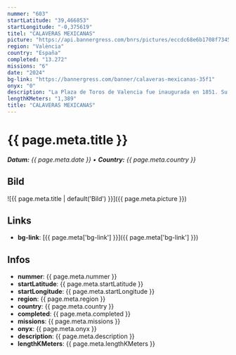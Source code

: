 ```yaml
---
nummer: "603"
startLatitude: "39,466853"
startLongitude: "-0,375619"
titel: "CALAVERAS MEXICANAS"
picture: "https://api.bannergress.com/bnrs/pictures/eccdc68e6b1708f73455329bc55f459c"
region: "València"
country: "España"
completed: "13.272"
missions: "6"
date: "2024"
bg-link: "https://bannergress.com/banner/calaveras-mexicanas-35f1"
onyx: "0"
description: "La Plaza de Toros de Valencia fue inaugurada en 1851. Su estilo neoclásico fue inspirado de la arquitectura romana, del Coliseo . Declarada Monumento Histórico Artístico por la D.G. de bellas artes."
lengthKMeters: "1,389"
title: "CALAVERAS MEXICANAS"
---
```


# {{ page.meta.title }}
_**Datum:** {{ page.meta.date }} • **Country:** {{ page.meta.country }}_

## Bild
![{{ page.meta.title | default('Bild') }}]({{ page.meta.picture }})

## Links
- **bg-link**: [{{ page.meta['bg-link'] }}]({{ page.meta['bg-link'] }})

## Infos
- **nummer**: {{ page.meta.nummer }}
- **startLatitude**: {{ page.meta.startLatitude }}
- **startLongitude**: {{ page.meta.startLongitude }}
- **region**: {{ page.meta.region }}
- **country**: {{ page.meta.country }}
- **completed**: {{ page.meta.completed }}
- **missions**: {{ page.meta.missions }}
- **onyx**: {{ page.meta.onyx }}
- **description**: {{ page.meta.description }}
- **lengthKMeters**: {{ page.meta.lengthKMeters }}


